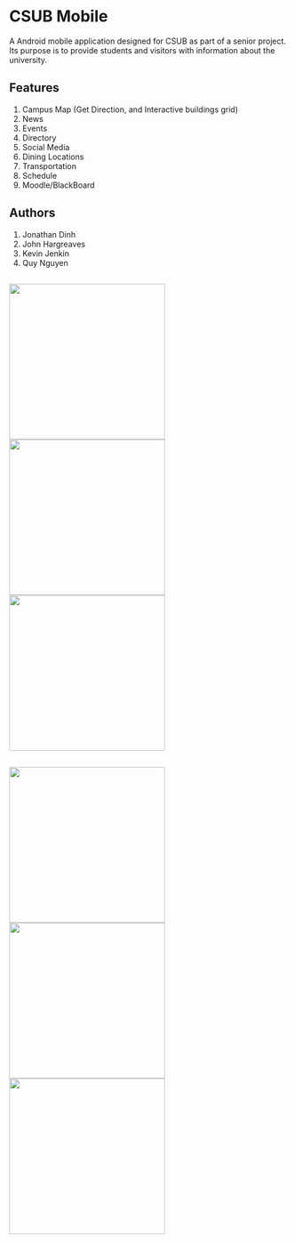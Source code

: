 # CSUB Mobile
A Android mobile application designed for CSUB as part of a senior project. Its purpose is to provide students and visitors with information about the university.

## Features
1. Campus Map (Get Direction, and Interactive buildings grid)
2. News
3. Events
4. Directory
5. Social Media
6. Dining Locations
7. Transportation
8. Schedule
9. Moodle/BlackBoard

## Authors
1. Jonathan Dinh
2. John Hargreaves
3. Kevin Jenkin
4. Quy Nguyen

<img src="http://i.imgur.com/19J0rv4.png" width="280">    <img src="http://i.imgur.com/lGHldpA.png" width="280"> <img src="http://i.imgur.com/hhUZmKF.jpg" width="280"> 
----------------------------------------------------------------------------------------------------------------
<img src="http://i.imgur.com/0UDDa39.png" width="280"> <img src="http://i.imgur.com/3d17z7l.png" width="280">    <img src="http://i.imgur.com/dK3m8CQ.png" width="280">
----------------------------------------------------------------------------------------------------------------

